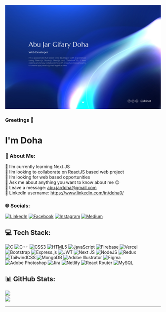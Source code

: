 <a href="https://www.linkedin.com/in/doha0/">
<img src="Images/banner.jpg" />
</a>

<!-- [![](https://visitcount.itsvg.in/api?id=Doha0&icon=0&color=8)](https://visitcount.itsvg.in) -->

### Greetings 👋

# I'm Doha

<!--
**Doha0/Doha0** is a ✨ _special_ ✨ repository because its `README.md` (this file) appears on your GitHub profile.

Here are some ideas to get you started:

- 🔭 I’m currently working on ...
- 🌱 I’m currently learning ...
- 👯 I’m looking to collaborate on ...
- 🤔 I’m looking for help with ...
- 💬 Ask me about ...
- 📫 How to reach me: ...
- 😄 Pronouns: ...
- ⚡ Fun fact: ...
-->

### 💫 About Me:

🌱 I’m currently learning Next.JS
<br/>👯 I’m looking to collaborate on ReactJS based web project
<br/>🤝 I’m looking for web based opportunities
<br/>💬 Ask me about anything you want to know about me 😉
<br/>📧 Leave a message: abu.jardoha@gmail.com
<br/>📲 LinkedIn username: https://www.linkedin.com/in/doha0/

### 🌐 Socials:

[![LinkedIn](https://img.shields.io/badge/LinkedIn-%230077B5.svg?logo=linkedin&logoColor=white)](https://linkedin.com/in/doha0/)
[![Facebook](https://img.shields.io/badge/Facebook-%231877F2.svg?logo=Facebook&logoColor=white)](https://facebook.com/abujargifarydoha) [![Instagram](https://img.shields.io/badge/Instagram-%23E4405F.svg?logo=Instagram&logoColor=white)](https://instagram.com/doha_1.0.1/) [![Medium](https://img.shields.io/badge/Medium-12100E?logo=medium&logoColor=white)](https://medium.com/@abu.jardoha)

## 💻 Tech Stack:

![C](https://img.shields.io/badge/c-%2300599C.svg?style=flat&logo=c&logoColor=white) ![C++](https://img.shields.io/badge/c++-%2300599C.svg?style=flat&logo=c%2B%2B&logoColor=white) ![CSS3](https://img.shields.io/badge/css3-%231572B6.svg?style=flat&logo=css3&logoColor=white) ![HTML5](https://img.shields.io/badge/html5-%23E34F26.svg?style=flat&logo=html5&logoColor=white) ![JavaScript](https://img.shields.io/badge/javascript-%23323330.svg?style=flat&logo=javascript&logoColor=%23F7DF1E) ![Firebase](https://img.shields.io/badge/firebase-%23039BE5.svg?style=flat&logo=firebase) ![Vercel](https://img.shields.io/badge/vercel-%23000000.svg?style=flat&logo=vercel&logoColor=white) ![Bootstrap](https://img.shields.io/badge/bootstrap-%238511FA.svg?style=flat&logo=bootstrap&logoColor=white) ![Express.js](https://img.shields.io/badge/express.js-%23404d59.svg?style=flat&logo=express&logoColor=%2361DAFB) ![JWT](https://img.shields.io/badge/JWT-black?style=flat&logo=JSON%20web%20tokens) ![Next JS](https://img.shields.io/badge/Next-black?style=flat&logo=next.js&logoColor=white) ![NodeJS](https://img.shields.io/badge/node.js-6DA55F?style=flat&logo=node.js&logoColor=white) ![Redux](https://img.shields.io/badge/redux-%23593d88.svg?style=flat&logo=redux&logoColor=white) ![TailwindCSS](https://img.shields.io/badge/tailwindcss-%2338B2AC.svg?style=flat&logo=tailwind-css&logoColor=white) ![MongoDB](https://img.shields.io/badge/MongoDB-%234ea94b.svg?style=flat&logo=mongodb&logoColor=white) ![Adobe Illustrator](https://img.shields.io/badge/adobe%20illustrator-%23FF9A00.svg?style=flat&logo=adobe%20illustrator&logoColor=white) ![Figma](https://img.shields.io/badge/figma-%23F24E1E.svg?style=flat&logo=figma&logoColor=white) ![Adobe Photoshop](https://img.shields.io/badge/adobe%20photoshop-%2331A8FF.svg?style=flat&logo=adobe%20photoshop&logoColor=white) ![Jira](https://img.shields.io/badge/jira-%230A0FFF.svg?style=flat&logo=jira&logoColor=white) ![Netlify](https://img.shields.io/badge/netlify-%23000000.svg?style=flat&logo=netlify&logoColor=#00C7B7) ![React Router](https://img.shields.io/badge/React_Router-CA4245?style=flat&logo=react-router&logoColor=white) ![MySQL](https://img.shields.io/badge/mysql-%2300000f.svg?style=flat&logo=mysql&logoColor=white)

## 📊 GitHub Stats:

<!-- ![](https://github-readme-stats.vercel.app/api?username=Doha0&theme=dark&hide_border=false&include_all_commits=true&count_private=true)<br/> -->

![](https://github-readme-streak-stats.herokuapp.com/?user=Doha0&theme=dark&hide_border=false)<br/>
![](https://github-readme-stats.vercel.app/api/top-langs/?username=Doha0&theme=dark&hide_border=false&include_all_commits=true&count_private=true&layout=compact)<br/>

<!-- ## 🏆 GitHub Trophies
![](https://github-profile-trophy.vercel.app/?username=Doha0&theme=radical&no-frame=true&no-bg=false&margin-w=4)

### ✍️ Random Dev Quote
![](https://quotes-github-readme.vercel.app/api?type=vetical&theme=light)

### 😂 Random Dev Meme
<img src='https://randommeme-five.vercel.app/' style="height: 400px;"/> -->

---

<!-- Proudly created with GPRM ( https://gprm.itsvg.in ) -->
